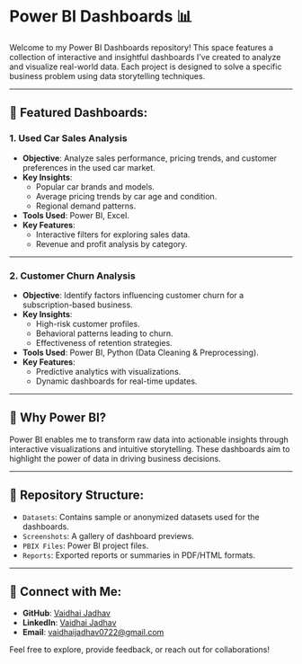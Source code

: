 # Power BI Dashboards 📊

Welcome to my Power BI Dashboards repository! This space features a collection of interactive and insightful dashboards I’ve created to analyze and visualize real-world data. Each project is designed to solve a specific business problem using data storytelling techniques.

---

## 🚀 Featured Dashboards:

### 1. **Used Car Sales Analysis**
   - **Objective**: Analyze sales performance, pricing trends, and customer preferences in the used car market.
   - **Key Insights**:
     - Popular car brands and models.
     - Average pricing trends by car age and condition.
     - Regional demand patterns.
   - **Tools Used**: Power BI, Excel.
   - **Key Features**:
     - Interactive filters for exploring sales data.
     - Revenue and profit analysis by category.

     
---

### 2. **Customer Churn Analysis**
   - **Objective**: Identify factors influencing customer churn for a subscription-based business.
   - **Key Insights**:
     - High-risk customer profiles.
     - Behavioral patterns leading to churn.
     - Effectiveness of retention strategies.
   - **Tools Used**: Power BI, Python (Data Cleaning & Preprocessing).
   - **Key Features**:
     - Predictive analytics with visualizations.
     - Dynamic dashboards for real-time updates.
     

---

## 🌟 Why Power BI?
Power BI enables me to transform raw data into actionable insights through interactive visualizations and intuitive storytelling. These dashboards aim to highlight the power of data in driving business decisions.

---

## 📂 Repository Structure:
- `Datasets`: Contains sample or anonymized datasets used for the dashboards.
- `Screenshots`: A gallery of dashboard previews.
- `PBIX Files`: Power BI project files.
- `Reports`: Exported reports or summaries in PDF/HTML formats.

---

## 🔗 Connect with Me:
- **GitHub**: [Vaidhai Jadhav](https://github.com/vaidhai0712)
- **LinkedIn**: [Vaidhai Jadhav](https://www.linkedin.com/in/vaidhai-j07/)
- **Email**: [vaidhaijadhav0722@gmail.com](mailto:vaidhaijadhav0722@gmail.com)

Feel free to explore, provide feedback, or reach out for collaborations!
